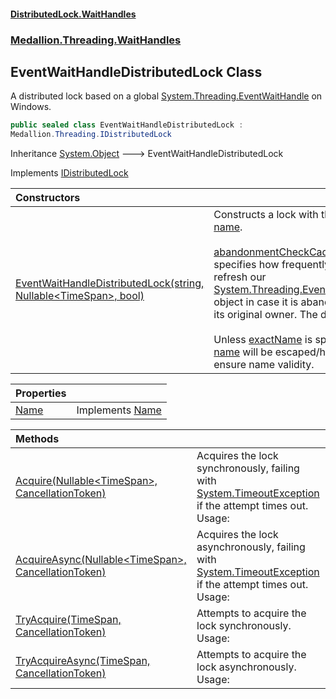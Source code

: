 #### [DistributedLock.WaitHandles](README.md 'README')
### [Medallion.Threading.WaitHandles](Medallion.Threading.WaitHandles.md 'Medallion.Threading.WaitHandles')

## EventWaitHandleDistributedLock Class

A distributed lock based on a global [System.Threading.EventWaitHandle](https://docs.microsoft.com/en-us/dotnet/api/System.Threading.EventWaitHandle 'System.Threading.EventWaitHandle') on Windows.

```csharp
public sealed class EventWaitHandleDistributedLock :
Medallion.Threading.IDistributedLock
```

Inheritance [System.Object](https://docs.microsoft.com/en-us/dotnet/api/System.Object 'System.Object') &#129106; EventWaitHandleDistributedLock

Implements [IDistributedLock](https://github.com/madelson/DistributedLock/tree/default-documentation/docs/api/DistributedLock.Core/IDistributedLock.md 'Medallion.Threading.IDistributedLock')

| Constructors | |
| :--- | :--- |
| [EventWaitHandleDistributedLock(string, Nullable&lt;TimeSpan&gt;, bool)](EventWaitHandleDistributedLock..ctor.2Tva732RJcbYY7yOGc2Dtg.md 'Medallion.Threading.WaitHandles.EventWaitHandleDistributedLock.EventWaitHandleDistributedLock(string, System.Nullable<System.TimeSpan>, bool)') | Constructs a lock with the given [name](EventWaitHandleDistributedLock..ctor.2Tva732RJcbYY7yOGc2Dtg.md#Medallion.Threading.WaitHandles.EventWaitHandleDistributedLock.EventWaitHandleDistributedLock(string,System.Nullable_System.TimeSpan_,bool).name 'Medallion.Threading.WaitHandles.EventWaitHandleDistributedLock.EventWaitHandleDistributedLock(string, System.Nullable<System.TimeSpan>, bool).name').<br/><br/>[abandonmentCheckCadence](EventWaitHandleDistributedLock..ctor.2Tva732RJcbYY7yOGc2Dtg.md#Medallion.Threading.WaitHandles.EventWaitHandleDistributedLock.EventWaitHandleDistributedLock(string,System.Nullable_System.TimeSpan_,bool).abandonmentCheckCadence 'Medallion.Threading.WaitHandles.EventWaitHandleDistributedLock.EventWaitHandleDistributedLock(string, System.Nullable<System.TimeSpan>, bool).abandonmentCheckCadence') specifies how frequently we refresh our [System.Threading.EventWaitHandle](https://docs.microsoft.com/en-us/dotnet/api/System.Threading.EventWaitHandle 'System.Threading.EventWaitHandle') object in case it is abandoned by<br/>its original owner. The default is 2s.<br/><br/>Unless [exactName](EventWaitHandleDistributedLock..ctor.2Tva732RJcbYY7yOGc2Dtg.md#Medallion.Threading.WaitHandles.EventWaitHandleDistributedLock.EventWaitHandleDistributedLock(string,System.Nullable_System.TimeSpan_,bool).exactName 'Medallion.Threading.WaitHandles.EventWaitHandleDistributedLock.EventWaitHandleDistributedLock(string, System.Nullable<System.TimeSpan>, bool).exactName') is specified, [name](EventWaitHandleDistributedLock..ctor.2Tva732RJcbYY7yOGc2Dtg.md#Medallion.Threading.WaitHandles.EventWaitHandleDistributedLock.EventWaitHandleDistributedLock(string,System.Nullable_System.TimeSpan_,bool).name 'Medallion.Threading.WaitHandles.EventWaitHandleDistributedLock.EventWaitHandleDistributedLock(string, System.Nullable<System.TimeSpan>, bool).name') will be escaped/hashed to ensure name validity. |

| Properties | |
| :--- | :--- |
| [Name](EventWaitHandleDistributedLock.Name.md 'Medallion.Threading.WaitHandles.EventWaitHandleDistributedLock.Name') | Implements [Name](https://github.com/madelson/DistributedLock/tree/default-documentation/docs/api/DistributedLock.Core/IDistributedLock.Name.md 'Medallion.Threading.IDistributedLock.Name') |

| Methods | |
| :--- | :--- |
| [Acquire(Nullable&lt;TimeSpan&gt;, CancellationToken)](EventWaitHandleDistributedLock.Acquire.csc50wjfYFMfhVMh9f0p5g.md 'Medallion.Threading.WaitHandles.EventWaitHandleDistributedLock.Acquire(System.Nullable<System.TimeSpan>, System.Threading.CancellationToken)') | Acquires the lock synchronously, failing with [System.TimeoutException](https://docs.microsoft.com/en-us/dotnet/api/System.TimeoutException 'System.TimeoutException') if the attempt times out. Usage: |
| [AcquireAsync(Nullable&lt;TimeSpan&gt;, CancellationToken)](EventWaitHandleDistributedLock.AcquireAsync.Q/XRVgkI/77ehHSwgz3+6g.md 'Medallion.Threading.WaitHandles.EventWaitHandleDistributedLock.AcquireAsync(System.Nullable<System.TimeSpan>, System.Threading.CancellationToken)') | Acquires the lock asynchronously, failing with [System.TimeoutException](https://docs.microsoft.com/en-us/dotnet/api/System.TimeoutException 'System.TimeoutException') if the attempt times out. Usage: |
| [TryAcquire(TimeSpan, CancellationToken)](EventWaitHandleDistributedLock.TryAcquire.uJMovE7EIAyUhcQlWkoiMg.md 'Medallion.Threading.WaitHandles.EventWaitHandleDistributedLock.TryAcquire(System.TimeSpan, System.Threading.CancellationToken)') | Attempts to acquire the lock synchronously. Usage: |
| [TryAcquireAsync(TimeSpan, CancellationToken)](EventWaitHandleDistributedLock.TryAcquireAsync.bF7Wpky/IL0puVDTMR7U2w.md 'Medallion.Threading.WaitHandles.EventWaitHandleDistributedLock.TryAcquireAsync(System.TimeSpan, System.Threading.CancellationToken)') | Attempts to acquire the lock asynchronously. Usage: |
